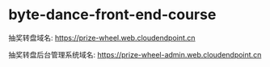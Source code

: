 # byte-dance-front-end-course
抽奖转盘域名:
https://prize-wheel.web.cloudendpoint.cn

抽奖转盘后台管理系统域名:
https://prize-wheel-admin.web.cloudendpoint.cn
